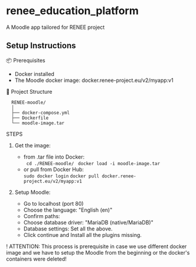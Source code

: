 # renee_education_platform
A Moodle app tailored for RENEE project

## Setup Instructions

📦 Prerequisites
- Docker installed
- The Moodle docker image: docker.renee-project.eu/v2/myapp:v1

📁 Project Structure

      RENEE-moodle/ 
      │ 
      ├── docker-compose.yml 
      ├── Dockerfile 
      └── moodle-image.tar 
 
STEPS 
 
 1. Get the image: 
      - from .tar file into Docker: \
            ``` cd ./RENEE-moodle/``` 
            ``` docker load -i moodle-image.tar``` 
      - or pull from Docker Hub: \
            ```sudo docker login``` 
            ```docker pull docker.renee-project.eu/v2/myapp:v1``` 
 
3. Setup Moodle:
      - Go to localhost (port 80)
      - Choose the language: "English (en)"
      - Confirm paths: 
      - Choose database driver: "MariaDB (native/MariaDB)"
      - Database settings: Set all the above.
      - Click continue and Install all the plugins missing.
 
! ATTENTION: This process is prerequisite in case we use different docker image and we have to setup the Moodle from the beginning or the docker's containers were deleted!
 
